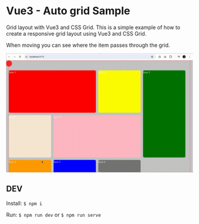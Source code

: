 # Vue3 - Auto grid Sample

Grid layout with Vue3 and CSS Grid. 
This is a simple example of how to create a responsive grid layout using Vue3 and CSS Grid.

When moving you can see where the item passes through the grid.


![Preview](images/preview.gif)


## DEV

Install: `$ npm i`

Run: `$ npm run dev` or `$ npm run serve` 
